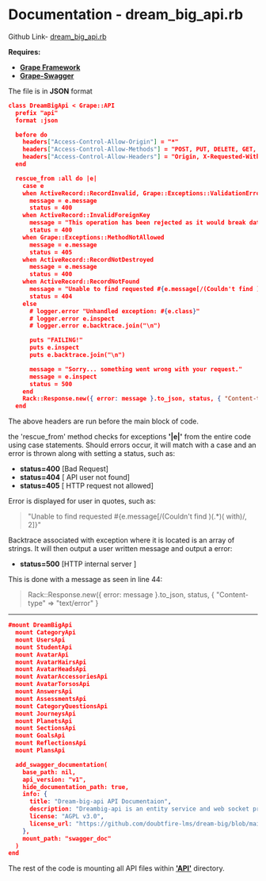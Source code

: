 # Documentation - dream_big_api.rb

Github Link-
[dream_big_api.rb](https://github.com/thoth-tech/dream-big/blob/d72249d788068c71962e5a760ab1e15caef50ce5/dream-big-api/app/api/dream_big_api.rb)

**Requires:**

- **[Grape Framework](https://github.com/ruby-grape/grape#what-is-grape)**
- **[Grape-Swagger](https://github.com/ruby-grape/grape-swagger)**

The file is in **JSON** format

```JSON
class DreamBigApi < Grape::API
  prefix "api"
  format :json

  before do
    headers["Access-Control-Allow-Origin"] = "*"
    headers["Access-Control-Allow-Methods"] = "POST, PUT, DELETE, GET, OPTIONS"
    headers["Access-Control-Allow-Headers"] = "Origin, X-Requested-With, Content-Type, Accept, Authorization"
  end

  rescue_from :all do |e|
    case e
    when ActiveRecord::RecordInvalid, Grape::Exceptions::ValidationErrors
      message = e.message
      status = 400
    when ActiveRecord::InvalidForeignKey
      message = "This operation has been rejected as it would break data integrity. Ensure that related values are deleted or updated before trying again."
      status = 400
    when Grape::Exceptions::MethodNotAllowed
      message = e.message
      status = 405
    when ActiveRecord::RecordNotDestroyed
      message = e.message
      status = 400
    when ActiveRecord::RecordNotFound
      message = "Unable to find requested #{e.message[/(Couldn't find )(.*)( with)/, 2]}"
      status = 404
    else
      # logger.error "Unhandled exception: #{e.class}"
      # logger.error e.inspect
      # logger.error e.backtrace.join("\n")

      puts "FAILING!"
      puts e.inspect
      puts e.backtrace.join("\n")

      message = "Sorry... something went wrong with your request."
      message = e.inspect
      status = 500
    end
    Rack::Response.new({ error: message }.to_json, status, { "Content-type" => "text/error" })
  end
```

The above headers are run before the main block of code.

the 'rescue_from' method checks for exceptions **'|e|'** from the entire code using case statements.
Should errors occur, it will match with a case and an error is thrown along with setting a status,
such as:

- **status=400** [Bad Request]
- **status=404** [ API user not found]
- **status=405** [ HTTP request not allowed]

Error is displayed for user in quotes, such as:

> "Unable to find requested #{e.message[/(Couldn't find )(.*)( with)/, 2]}"

Backtrace associated with exception where it is located is an array of strings. It will then output
a user written message and output a error:

- **status=500** [HTTP internal server ]

This is done with a message as seen in line 44:

> Rack::Response.new({ error: message }.to_json, status, { "Content-type" => "text/error" }

---

```JSON
#mount DreamBigApi
  mount CategoryApi
  mount UsersApi
  mount StudentApi
  mount AvatarApi
  mount AvatarHairsApi
  mount AvatarHeadsApi
  mount AvatarAccessoriesApi
  mount AvatarTorsosApi
  mount AnswersApi
  mount AssessmentsApi
  mount CategoryQuestionsApi
  mount JourneysApi
  mount PlanetsApi
  mount SectionsApi
  mount GoalsApi
  mount ReflectionsApi
  mount PlansApi

  add_swagger_documentation(
    base_path: nil,
    api_version: "v1",
    hide_documentation_path: true,
    info: {
      title: "Dream-big-api API Documentaion",
      description: "Dreambig-api is an entity service and web socket proof of concept.",
      license: "AGPL v3.0",
      license_url: "https://github.com/doubtfire-lms/dream-big/blob/main/LICENSE",
    },
    mount_path: "swagger_doc"
  )
end
```

The rest of the code is mounting all API files within
**['API'](https://github.com/codeJdawg/dream-big-api-documentation/tree/main/dream-big-api/app/api)**
directory.
